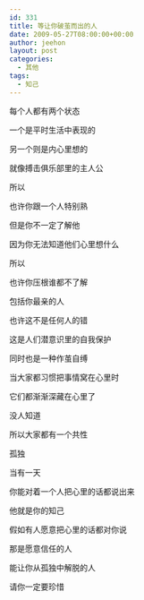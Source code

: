 ```yaml
---
id: 331
title: 等让你破茧而出的人
date: 2009-05-27T08:00:00+00:00
author: jeehon
layout: post
categories:
  - 其他
tags:
  - 知己
---
```

每个人都有两个状态
  
一个是平时生活中表现的
  
另一个则是内心里想的
  
就像搏击俱乐部里的主人公
  
所以
  
也许你跟一个人特别熟
  
但是你不一定了解他
  
因为你无法知道他们心里想什么
  
所以
  
也许你压根谁都不了解
  
包括你最亲的人
  
也许这不是任何人的错
  
这是人们潜意识里的自我保护
  
同时也是一种作茧自缚
  
当大家都习惯把事情窝在心里时
  
它们都渐渐深藏在心里了
  
没人知道
  
所以大家都有一个共性
  
孤独
  
当有一天
  
你能对着一个人把心里的话都说出来
  
他就是你的知己
  
假如有人愿意把心里的话都对你说
  
那是愿意信任的人
  
能让你从孤独中解脱的人
  
请你一定要珍惜